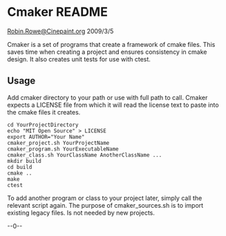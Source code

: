 # Cmaker README

Robin.Rowe@Cinepaint.org 2009/3/5

Cmaker is a set of programs that create a framework of cmake files. This saves time when creating a project and ensures consistency in cmake design. It also creates unit tests for use with ctest. 

## Usage

Add cmaker directory to your path or use with full path to call. Cmaker expects a LICENSE file from which it will read the license text to paste into the cmake files it creates.


	cd YourProjectDirectory
	echo "MIT Open Source" > LICENSE
	export AUTHOR="Your Name"
	cmaker_project.sh YourProjectName
	cmaker_program.sh YourExecutableName
	cmaker_class.sh YourClassName AnotherClassName ...
	mkdir build
	cd build
	cmake ..
	make
	ctest

To add another program or class to your project later, simply call the relevant script again. The purpose of cmaker_sources.sh is to import existing legacy files. Is not needed by new projects.
	
--0--